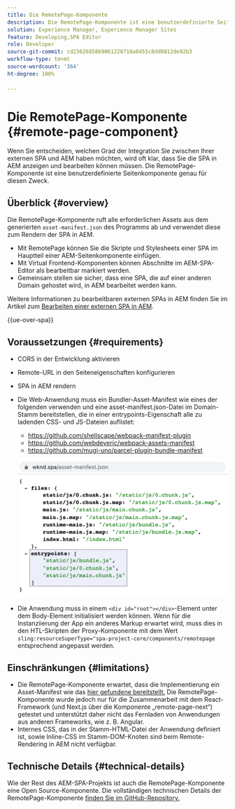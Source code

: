 ```yaml
---
title: Die RemotePage-Komponente
description: Die RemotePage-Komponente ist eine benutzerdefinierte Seitenkomponente zur Bearbeitung von Remote-React-SPAs in AEM.
solution: Experience Manager, Experience Manager Sites
feature: Developing,SPA Editor
role: Developer
source-git-commit: cd23626858b9061228718a0455c8dd0812de92b3
workflow-type: tm+mt
source-wordcount: '364'
ht-degree: 100%

---
```


# Die RemotePage-Komponente {#remote-page-component}

Wenn Sie entscheiden, welchen Grad der Integration Sie zwischen Ihrer externen SPA und AEM haben möchten, wird oft klar, dass Sie die SPA in AEM anzeigen und bearbeiten können müssen. Die RemotePage-Komponente ist eine benutzerdefinierte Seitenkomponente genau für diesen Zweck.

## Überblick {#overview}

Die RemotePage-Komponente ruft alle erforderlichen Assets aus dem generierten `asset-manifest.json` des Programms ab und verwendet diese zum Rendern der SPA in AEM.

* Mit RemotePage können Sie die Skripte und Stylesheets einer SPA im Hauptteil einer AEM-Seitenkomponente einfügen.
* Mit Virtual Frontend-Komponenten können Abschnitte im AEM-SPA-Editor als bearbeitbar markiert werden.
* Gemeinsam stellen sie sicher, dass eine SPA, die auf einer anderen Domain gehostet wird, in AEM bearbeitet werden kann.

Weitere Informationen zu bearbeitbaren externen SPAs in AEM finden Sie im Artikel zum [Bearbeiten einer externen SPA in AEM](spa-edit-external.md).

{{ue-over-spa}}

## Voraussetzungen {#requirements}

* CORS in der Entwicklung aktivieren
* Remote-URL in den Seiteneigenschaften konfigurieren
* SPA in AEM rendern
* Die Web-Anwendung muss ein Bundler-Asset-Manifest wie eines der folgenden verwenden und eine asset-manifest.json-Datei im Domain-Stamm bereitstellen, die in einer entrypoints-Eigenschaft alle zu ladenden CSS- und JS-Dateien auflistet:
   * https://github.com/shellscape/webpack-manifest-plugin
   * https://github.com/webdeveric/webpack-assets-manifest
   * https://github.com/mugi-uno/parcel-plugin-bundle-manifest

  ![Einstiegspunkte](assets/asset-manifest-entrypoints.png)

* Die Anwendung muss in einem `<div id="root"></div>`-Element unter dem Body-Element initialisiert werden können. Wenn für die Instanziierung der App ein anderes Markup erwartet wird, muss dies in den HTL-Skripten der Proxy-Komponente mit dem Wert `sling:resourceSuperType="spa-project-core/components/remotepage` entsprechend angepasst werden.

## Einschränkungen {#limitations}

* Die RemotePage-Komponente erwartet, dass die Implementierung ein Asset-Manifest wie das [hier gefundene bereitstellt.](https://github.com/shellscape/webpack-manifest-plugin) Die RemotePage-Komponente wurde jedoch nur für die Zusammenarbeit mit dem React-Framework (und Next.js über die Komponente „remote-page-next“) getestet und unterstützt daher nicht das Fernladen von Anwendungen aus anderen Frameworks, wie z. B. Angular.
* Internes CSS, das in der Stamm-HTML-Datei der Anwendung definiert ist, sowie Inline-CSS im Stamm-DOM-Knoten sind beim Remote-Rendering in AEM nicht verfügbar.

## Technische Details {#technical-details}

Wie der Rest des AEM-SPA-Projekts ist auch die RemotePage-Komponente eine Open Source-Komponente. Die vollständigen technischen Details der RemotePage-Komponente [finden Sie im GitHub-Repository.](https://github.com/adobe/aem-spa-project-core/tree/master/ui.apps/src/main/content/jcr_root/apps/spa-project-core/components/remotepage)
